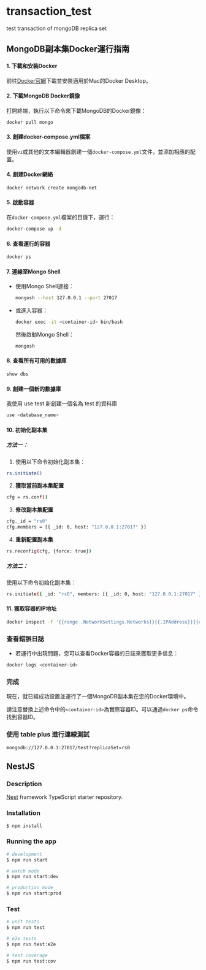 # transaction_test
test  transaction of mongoDB replica set

## MongoDB副本集Docker運行指南

#### 1. **下載和安裝Docker**
前往[Docker官網](https://www.docker.com/products/docker-desktop)下載並安裝適用於Mac的Docker Desktop。

#### 2. **下載MongoDB Docker鏡像**
打開終端，執行以下命令來下載MongoDB的Docker鏡像：
```bash
docker pull mongo
```

#### 3. **創建docker-compose.yml檔案**
使用`vi`或其他的文本編輯器創建一個`docker-compose.yml`文件，並添加相應的配置。

#### 4. **創建Docker網絡**
```bash
docker network create mongodb-net
```

#### 5. **啟動容器**
在`docker-compose.yml`檔案的目錄下，運行：
```bash
docker-compose up -d
```

#### 6. **查看運行的容器**
```bash
docker ps
```

#### 7. **連線至Mongo Shell**
- 使用Mongo Shell連接：
    ```bash
    mongosh --host 127.0.0.1 --port 27017
    ```
- 或進入容器：
    ```bash
    docker exec -it <container-id> bin/bash
    ```
    然後啟動Mongo Shell：
    ```bash
    mongosh
    ```
#### 8. **查看所有可用的數據庫**
```bash
show dbs 
```

#### 9. **創建一個新的數據庫**
我使用 use test 新創建一個名為 test 的資料庫
```bash
use <database_name>
```

#### 10. **初始化副本集**
##### 方法一：
1. 使用以下命令初始化副本集：

```bash
rs.initiate()
```

2. **獲取當前副本集配置**

```bash
cfg = rs.conf()
```

3. **修改副本集配置**

```bash
cfg._id = "rs0"
cfg.members = [{ _id: 0, host: "127.0.0.1:27017" }]
```

4. **重新配置副本集**

```bash
rs.reconfig(cfg, {force: true})
```
##### 方法二：
使用以下命令初始化副本集：

```bash
rs.initiate({ _id: "rs0", members: [{ _id: 0, host: "127.0.0.1:27017" }] })
```

#### 11. **獲取容器的IP地址**

```bash
docker inspect -f '{{range .NetworkSettings.Networks}}{{.IPAddress}}{{end}}' <container-id>
```

### 查看錯誤日誌
- 若運行中出現問題，您可以查看Docker容器的日誌來獲取更多信息：

```bash
docker logs <container-id>
```

### 完成
現在，就已經成功設置並運行了一個MongoDB副本集在您的Docker環境中。

請注意替換上述命令中的`<container-id>`為實際容器ID。可以通過`docker ps`命令找到容器ID。

### 使用 table plus 進行連線測試

```
mongodb://127.0.0.1:27017/test?replicaSet=rs0
```

## NestJS

### Description

[Nest](https://github.com/nestjs/nest) framework TypeScript starter repository.

### Installation

```bash
$ npm install
```

### Running the app

```bash
# development
$ npm run start

# watch mode
$ npm run start:dev

# production mode
$ npm run start:prod
```

### Test

```bash
# unit tests
$ npm run test

# e2e tests
$ npm run test:e2e

# test coverage
$ npm run test:cov
```

